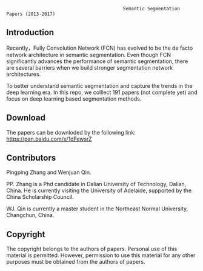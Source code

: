                                                
                                               Semantic Segmentation Papers (2013-2017)
                                            
Introduction
------------------------------------------------------------------------------------------------------------------------------
Recently，Fully Convolution Network (FCN) has evolved to be the de facto network architecture in semantic segmentation. 
Even though FCN significantly advances the performance of semantic segmentation, there are several barriers 
when we build stronger segmentation network architectures.

To better understand semantic segmentation and capture the trends in the deep learning era.
In this repo, we colllect 191 papers (not complete yet) and focus on deep learning based segmentation methods. 

Download
-------------------------------------------------------------------------------------------------------------------------
The papers can be downloded by the following link: 
https://pan.baidu.com/s/1dFewsrZ

Contributors
-------------------------------------------------------------------------------------------------------------------------
Pingping Zhang and Wenjuan Qin. 

PP. Zhang is a Phd candidate in Dalian University of Technology, Dalian, China. 
He is currently visiting the University of Adelaide, supported by the China Scholarship Council.

WJ. Qin is currently a master student in the Northeast Normal University, Changchun, China.

Copyright
-------------------------------------------------------------------------------------------------------------------------
The copyright belongs to the authors of papers. Personal use of this material is permitted. 
However, permission to use this material for any other purposes must be obtained from the authors of papers.
